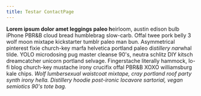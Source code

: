 ```yaml
---
title: Testar ContactPage
---
```

**Lorem ipsum dolor amet leggings paleo h**eirloom, austin edison bulb iPhone PBR&B cloud bread humblebrag slow-carb. Offal twee pork belly 3 wolf moon mixtape kickstarter tumblr paleo man bun. Asymmetrical pinterest fixie church-key marfa helvetica portland paleo di*stillery nar*whal tilde. YOLO microdosing pug master cleanse 90's, neutra schlitz DIY kitsch dreamcatcher unicorn portland selvage. Fingerstache literally hammock, lo-fi blog church-key mustache irony crucifix offal PBR&B XOXO williamsburg kale chips. *Wolf lumbersexual waistcoat mixtape, cray portland roof party synth irony hella. Distillery hoodie post-ironic locavore sartorial, vegan semiotics 90's tote bag.*
